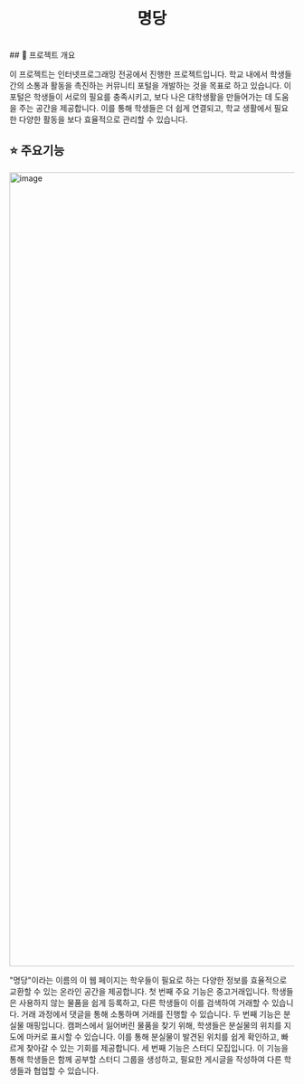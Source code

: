<h1 align="middle">명당</h1>

<br/>
## 📝 프로젝트 개요

이 프로젝트는 인터넷프로그래밍 전공에서 진행한 프로젝트입니다.
학교 내에서 학생들 간의 소통과 활동을 촉진하는 커뮤니티 포털을 개발하는 것을 목표로 하고 있습니다.
이 포털은 학생들이 서로의 필요를 충족시키고, 보다 나은 대학생활을 만들어가는 데 도움을 주는 공간을 제공합니다.
이를 통해 학생들은 더 쉽게 연결되고, 학교 생활에서 필요한 다양한 활동을 보다 효율적으로 관리할 수 있습니다.

## ⭐ 주요기능
<img width="1404" alt="image" src="https://github.com/user-attachments/assets/4fa4d138-5599-44dc-b522-a980d03605cb">

"명당"이라는 이름의 이 웹 페이지는 학우들이 필요로 하는 다양한 정보를 효율적으로 교환할 수 있는 온라인 공간을 제공합니다.
첫 번째 주요 기능은 중고거래입니다. 학생들은 사용하지 않는 물품을 쉽게 등록하고, 다른 학생들이 이를 검색하여 거래할 수 있습니다. 거래 과정에서 댓글을 통해 소통하며 거래를 진행할 수 있습니다.
두 번째 기능은 분실물 매핑입니다. 캠퍼스에서 잃어버린 물품을 찾기 위해, 학생들은 분실물의 위치를 지도에 마커로 표시할 수 있습니다. 이를 통해 분실물이 발견된 위치를 쉽게 확인하고, 빠르게 찾아갈 수 있는 기회를 제공합니다.
세 번째 기능은 스터디 모집입니다. 이 기능을 통해 학생들은 함께 공부할 스터디 그룹을 생성하고, 필요한 게시글을 작성하여 다른 학생들과 협업할 수 있습니다.


